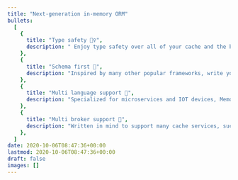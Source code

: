 ```yaml
---
title: "Next-generation in-memory ORM"
bullets:
  [
    {
      title: "Type safety 👷‍♀️",
      description: " Enjoy type safety over all of your cache and the benefits of that",
    },
    {
      title: "Schema first 📝",
      description: "Inspired by many other popular frameworks, write your schema once and use it, simple as that",
    },
    {
      title: "Multi language support 🫶",
      description: "Specialized for microservices and IOT devices, Memorix is language and service agnostic",
    },
    {
      title: "Multi broker support 📡",
      description: "Written in mind to support many cache services, such as Redis",
    },
  ]
date: 2020-10-06T08:47:36+00:00
lastmod: 2020-10-06T08:47:36+00:00
draft: false
images: []
---
```

